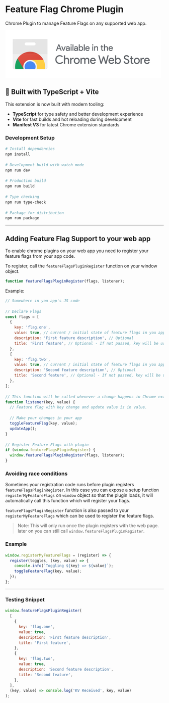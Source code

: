 # Feature Flag Chrome Plugin

Chrome Plugin to manage Feature Flags on any supported web app.

[![Chrome Web Store Link](ChromeWebStore_Badge_v2_496x150.png)](https://chrome.google.com/webstore/detail/feature-flags/hmflgmhoghcbmckbbgahfmklegllkggn)

## 🚀 Built with TypeScript + Vite

This extension is now built with modern tooling:
- **TypeScript** for type safety and better development experience
- **Vite** for fast builds and hot reloading during development
- **Manifest V3** for latest Chrome extension standards

### Development Setup

```bash
# Install dependencies
npm install

# Development build with watch mode
npm run dev

# Production build
npm run build

# Type checking
npm run type-check

# Package for distribution
npm run package
```

---

## Adding Feature Flag Support to your web app

To enable chrome plugins on your web app you need to register your feature flags from your app code.

To register, call the `featureFlagsPluginRegister` function on your window object.

```javascript
function featureFlagsPluginRegister(flags, listener);
```

Example:

```javascript
// Somewhere in you app's JS code

// Declare Flags
const flags = [
  {
    key: 'flag.one',
    value: true, // current / initial state of feature flags in you app.
    description: 'First feature description', // Optional
    title: 'First feature', // Optional - If not passed, key will be used.
  },
  {
    key: 'flag.two',
    value: true, // current / initial state of feature flags in you app.
    description: 'Second feature description', // Optional
    title: 'Second feature', // Optional - If not passed, key will be used.
  },
];

// This function will be called whenever a change happens in Chrome extension
function listener(key, value) {
  // Feature flag with key change and update value is in value.

  // Make your changes in your app
  toggleFeatureFlag(key, value);
  updateApp();
}

// Register Feature Flags with plugin
if (window.featureFlagsPluginRegister) {
  window.featureFlagsPluginRegister(flags, listener);
}
```

### Avoiding race conditions

Sometimes your registration code runs before plugin registers `featureFlagsPluginRegister`. In this case you can expose a setup function `registerMyFeatureFlags` on `window` object so that the plugin loads, it will automatically call this function which will register your flags.

`featureFlagsPluginRegister` function is also passed to your `registerMyFeatureFlags` which can be used to register the feature flags.

> Note: This will only run once the plugin registers with the web page. later on you can still call `window.featureFlagsPluginRegister`.

### Example

```javascript
window.registerMyFeatureFlags = (register) => {
  register(toggles, (key, value) => {
    console.info(`Toggling ${key} => ${value}`);
    toggleFeatureFlag(key, value);
  });
};
```

---

### Testing Snippet

```javascript
window.featureFlagsPluginRegister(
  [
    {
      key: 'flag.one',
      value: true,
      description: 'First feature description',
      title: 'First feature',
    },
    {
      key: 'flag.two',
      value: true,
      description: 'Second feature description',
      title: 'Second feature',
    },
  ],
  (key, value) => console.log('KV Received', key, value)
);
```
